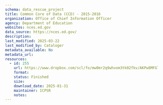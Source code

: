 ```yaml
---
schema: data_rescue_project 
title: Common Core of Data (CCD) - 2015-2016
organization: Office of Chief Information Officer
agency: Department of Education
websites: nces.ed.gov
data_source: https://nces.ed.gov/
description: 
last_modified: 2025-03-22
last_modified_by: Cataloger
metadata_available: No
metadata_url: 
resources:
  - id: 255
    url: https://www.dropbox.com/scl/fo/mw0mr2q9whvom3tk02fkv/AKPw8MFGlcoNPNKTS5J5hN0?rlkey=4883g8i51liijwwhivwnhhzon&dl=0
    format: 
    status: Finished
    size: 
    download_date: 2025-01-31
    maintainer: ICPSR
    notes: 
---
```

